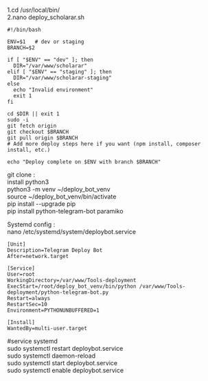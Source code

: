 1.cd /usr/local/bin/
<br />
2.nano deploy_scholarar.sh
```
#!/bin/bash

ENV=$1   # dev or staging
BRANCH=$2

if [ "$ENV" == "dev" ]; then
  DIR="/var/www/scholarar"
elif [ "$ENV" == "staging" ]; then
  DIR="/var/www/scholarar-staging"
else
  echo "Invalid environment"
  exit 1
fi

cd $DIR || exit 1
sudo -i
git fetch origin
git checkout $BRANCH
git pull origin $BRANCH
# Add more deploy steps here if you want (npm install, composer install, etc.)

echo "Deploy complete on $ENV with branch $BRANCH"

```

git clone :
<br />
install python3
<br />
python3 -m venv ~/deploy_bot_venv
<br />
source ~/deploy_bot_venv/bin/activate
<br />
pip install --upgrade pip
<br />
pip install python-telegram-bot paramiko
<br />

 Systemd config :
 <br />
  nano /etc/systemd/system/deploybot.service
```
[Unit]
Description=Telegram Deploy Bot
After=network.target

[Service]
User=root
WorkingDirectory=/var/www/Tools-deployment
ExecStart=/root/deploy_bot_venv/bin/python /var/www/Tools-deployment/python-telegram-bot.py
Restart=always
RestartSec=10
Environment=PYTHONUNBUFFERED=1

[Install]
WantedBy=multi-user.target
```
#service systemd
<br />
sudo systemctl restart deploybot.service
<br />
 sudo systemctl daemon-reload
 <br />
 sudo systemctl start deploybot.service
 <br />
 sudo systemctl enable deploybot.service 

